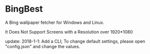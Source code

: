 # BingBest
A Bing wallpaper fetcher for Windows and Linux.

It Does Not Support Screens with a Resolution over 1920*1080

update:
  2018-1-1: Add a CLI; To change default settings, please open "config.json" and change the values.
